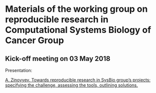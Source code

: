 # Materials of the working group on reproducible research in Computational Systems Biology of Cancer Group

## Kick-off meeting on 03 May 2018

Presentation:

<a href="https://github.com/sysbio-curie/Reproducible-research-working-group/blob/master/files/Zinovyev300418_ReproducibleResearch.pptx">A. Zinovyev. Towards reproducible research in SysBio group’s projects: specifying the challenge, assessing the tools, outlining solutions. </a>
